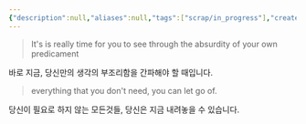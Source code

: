 ```yaml
---
{"description":null,"aliases":null,"tags":["scrap/in_progress"],"created":"2023-06-08T12:51:41","updated":"2023-08-03T15:53:54","title":"Sit around the fire {Jon Hopkins}","dg-publish":true,"permalink":"/docs/Sit around the fire {Jon Hopkins}/","dgPassFrontmatter":true}
---
```



> It's is really time for you to see through the absurdity of your own predicament

바로 지금, 당신만의 생각의 부조리함을 간파해야 할 때입니다.

> everything that you don't need, you can let go of.

당신이 필요로 하지 않는 모든것들, 당신은 지금 내려놓을 수 있습니다.

